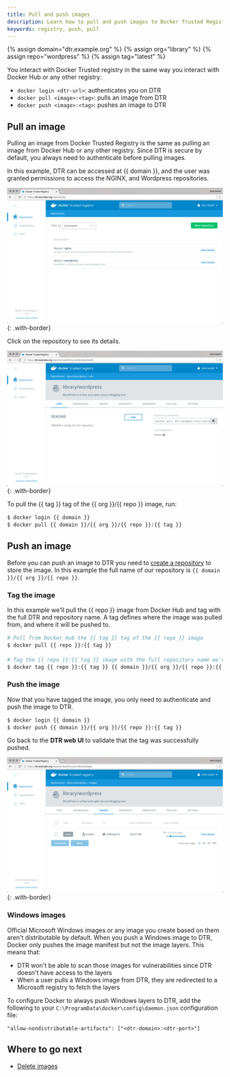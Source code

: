 ```yaml
---
title: Pull and push images
description: Learn how to pull and push images to Docker Trusted Registry.
keywords: registry, push, pull
---
```


{% assign domain="dtr.example.org" %}
{% assign org="library" %}
{% assign repo="wordpress" %}
{% assign tag="latest" %}

You interact with Docker Trusted registry in the same way you interact with
Docker Hub or any other registry:

* `docker login <dtr-url>`: authenticates you on DTR
* `docker pull <image>:<tag>`: pulls an image from DTR
* `docker push <image>:<tag>`: pushes an image to DTR

## Pull an image

Pulling an image from Docker Trusted Registry is the same as pulling an image
from Docker Hub or any other registry. Since DTR is secure by default, you
always need to authenticate before pulling images.

In this example, DTR can be accessed at {{ domain }}, and the user
was granted permissions to access the NGINX, and Wordpress repositories.

![](../../images/pull-push-images-1.png){: .with-border}

Click on the repository to see its details.

![](../../images/pull-push-images-2.png){: .with-border}

To pull the {{ tag }} tag of the {{ org }}/{{ repo }} image, run:

```bash
$ docker login {{ domain }}
$ docker pull {{ domain }}/{{ org }}/{{ repo }}:{{ tag }}
```

## Push an image

Before you can push an image to DTR you need to [create a repository](index.md)
to store the image. In this example the full name of our repository is
`{{ domain }}/{{ org }}/{{ repo }}`.

### Tag the image

In this example we'll pull the {{ repo }} image from Docker Hub and tag with
the full DTR and repository name. A tag defines where the image was pulled
from, and where it will be pushed to.

```bash
# Pull from Docker Hub the {{ tag }} tag of the {{ repo }} image
$ docker pull {{ repo }}:{{ tag }}

# Tag the {{ repo }}:{{ tag }} image with the full repository name we've created in DTR
$ docker tag {{ repo }}:{{ tag }} {{ domain }}/{{ org }}/{{ repo }}:{{ tag }}
```

### Push the image

Now that you have tagged the image, you only need to authenticate and push the
image to DTR.

```bash
$ docker login {{ domain }}
$ docker push {{ domain }}/{{ org }}/{{ repo }}:{{ tag }}
```

Go back to the **DTR web UI** to validate that the tag was successfully pushed.

![](../../images/pull-push-images-3.png){: .with-border}

### Windows images

Official Microsoft Windows images or any image you create based on them aren't
distributable by default. When you push a Windows image to DTR, Docker only
pushes the image manifest but not the image layers. This means that:

* DTR won't be able to scan those images for vulnerabilities since DTR doesn't
have access to the layers
* When a user pulls a Windows image from DTR, they are redirected to a
Microsoft registry to fetch the layers

To configure Docker to always push Windows layers to DTR, add the following
to your `C:\ProgramData\docker\config\daemon.json` configuration file:

```
"allow-nondistributable-artifacts": ["<dtr-domain>:<dtr-port>"]
```

## Where to go next

* [Delete images](delete-images.md)
